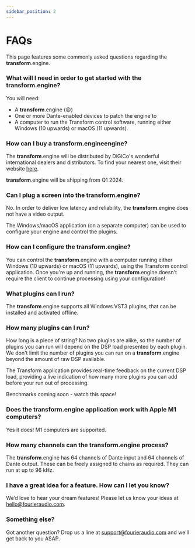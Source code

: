 ```yaml
---
sidebar_position: 2
---
```


# FAQs

This page features some commonly asked questions regarding the **transform**.engine.

### What will I need in order to get started with the **transform**.engine?

You will need:
* A **transform**.engine (:wink:)
* One or more Dante-enabled devices to patch the engine to
* A computer to run the Transform control software, running either Windows (10 upwards) or macOS (11 upwards).

### How can I buy a **transform**.engineengine?

The **transform**.engine will be distributed by DiGiCo's wonderful international dealers and distributors. To find your nearest one, visit their website [here](https://digico.biz/digico-contacts/).

**transform**.engine will be shipping from Q1 2024.

### Can I plug a screen into the **transform**.engine?

No. In order to deliver low latency and reliability, the **transform**.engine does not have a video output.

The Windows/macOS application (on a separate computer) can be used to configure your engine and control the plugins.

### How can I configure the **transform**.engine?

You can control the **transform**.engine with a computer running either Windows (10 upwards) or macOS (11 upwards), using the Transform control application. Once you're up and running, the **transform**.engine doesn't require the client to continue processing using your configuration!

### What plugins can I run?

The **transform**.engine supports all Windows VST3 plugins, that can be installed and activated offline.

### How many plugins can I run?

How long is a piece of string? No two plugins are alike, so the number of plugins you can run will depend on the DSP load presented by each plugin. We don't limit the number of plugins you can run on a **transform**.engine beyond the amount of raw DSP available.

The Transform application provides real-time feedback on the current DSP load, providing a live indication of how many more plugins you can add before your run out of processing.

Benchmarks coming soon - watch this space!

### Does the **transform**.engine  application work with Apple M1 computers?

Yes it does! M1 computers are supported.

### How many channels can the **transform**.engine process?

The **transform**.engine has 64 channels of Dante input and 64 channels of Dante output. These can be freely assigned to chains as required. They can run at up to 96 kHz.

### I have a great idea for a feature. How can I let you know?

We’d love to hear your dream features! Please let us know your ideas at [hello@fourieraudio.com](mailto:hello@fourieraudio.com).

### Something else?

Got another question? Drop us a line at [support@fourieraudio.com](mailto:support@fourieraudio.com) and we'll get back to you ASAP.
